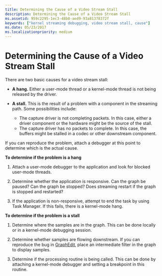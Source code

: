 ```yaml
---
title: Determining the Cause of a Video Stream Stall
description: Determining the Cause of a Video Stream Stall
ms.assetid: 959c2295-1ec3-48b0-aed9-93a81378372f
keywords: ["kernel streaming debugging, video stream stall, cause"]
ms.date: 05/23/2017
ms.localizationpriority: medium
---
```


# Determining the Cause of a Video Stream Stall


There are two basic causes for a video stream stall:

-   **A hang.** Either a user-mode thread or a kernel-mode thread is not being released by the driver.

-   **A stall.** This is the result of a problem with a component in the streaming path. Some possibilities include:
    -   The capture driver is not completing packets. In this case, either a driver component or the hardware might be the source of the stall.
    -   The capture driver has no packets to complete. In this case, the buffers might be stalled in a codec or other downstream component.

If you can reproduce the problem, attach a debugger at this point to determine which is the actual cause.

**To determine if the problem is a hang**

1.  Attach a user-mode debugger to the application and look for blocked user-mode threads.

2.  Determine whether the application is responsive. Can the graph be paused? Can the graph be stopped? Does streaming restart if the graph is stopped and restarted?

3.  If the application is non-responsive, attempt to end the task by using Task Manager. If this fails, there is a kernel-mode hang.

**To determine if the problem is a stall**

1.  Determine where the samples are in the graph. This can be done locally or in a kernel-mode debugging session.

2.  Determine whether samples are flowing downstream. If you can reproduce the bug in [GraphEdit](https://docs.microsoft.com/windows/win32/directshow/simulating-graph-building-with-graphedit), place an intermediate filter in the graph to display samples.

3.  Determine if the processing routine is being called. This can be done by attaching a kernel-mode debugger and setting a breakpoint in this routine.

 

 





